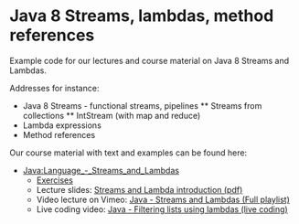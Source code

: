 # Java 8 Streams, lambdas, method references
Example code for our lectures and course material on Java 8 Streams and Lambdas.

Addresses for instance:
* Java 8 Streams - functional streams, pipelines
** Streams from collections
** IntStream (with map and reduce)
* Lambda expressions
* Method references

Our course material with text and examples can be found here:

* [Java:Language_-_Streams_and_Lambdas](http://wiki.juneday.se/mediawiki/index.php/Java:Language_-_Streams_and_Lambdas)
  * [Exercises](http://wiki.juneday.se/mediawiki/index.php/Java:Language_-_Streams_and_Lambdas_-_Exercises)
  * Lecture slides: [Streams and Lambda introduction (pdf)](http://wiki.juneday.se/mediawiki/images/1/10/Streams_and_Lambdas.pdf)
  * Video lecture on Vimeo: [Java - Streams and Lambdas (Full playlist)](https://vimeo.com/couchmode/channels/1332547)
  * Live coding video: [Java - Filtering lists using lambdas (live coding)](https://vimeo.com/214650986)
